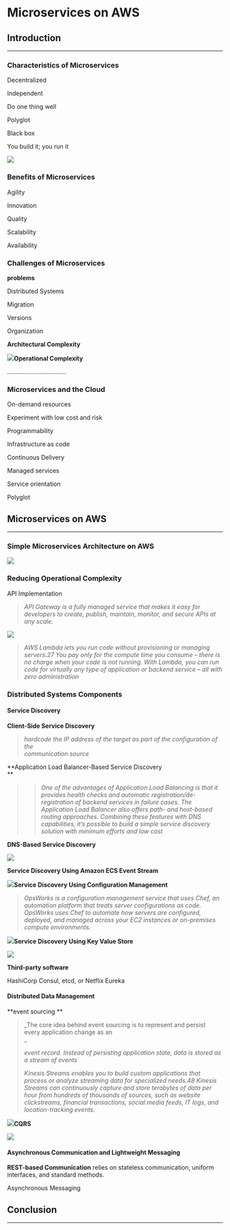 # Microservices on AWS

## Introduction

---

### Characteristics of Microservices

Decentralized

Independent

Do one thing well

Polyglot

Black box

You build it; you run it

![](/assets/devops1.png)

### Benefits of Microservices

Agility

Innovation

Quality

Scalability

Availability

### Challenges of Microservices

**problems**

Distributed Systems

Migration

Versions

Organization

**Architectural Complexity**

![](/assets/microservicecomplex1.png)**Operational Complexity**

..................................

### Microservices and the Cloud

On-demand resources

Experiment with low cost and risk

Programmability

Infrastructure as code

Continuous Delivery

Managed services

Service orientation

Polyglot

## Microservices on AWS

---

### Simple Microservices Architecture on AWS

![](/assets/simplemicroservice.png)

### Reducing Operational Complexity

API Implementation

> _API Gateway is a fully managed service that makes it easy for developers to create, publish, maintain, monitor, and secure APIs at any scale._

![](/assets/apigateway1.png)

> _AWS Lambda lets you run code without provisioning or managing servers.27 You pay only for the compute time you consume – there is no charge when your code is not running. With Lambda, you can run code for virtually any type of application or backend service – all with zero administration_

### Distributed Systems Components

#### Service Discovery

**Client-Side Service Discovery**

> _hardcode the IP address of the target as part of the configuration of the  
> communication source_

**Application Load Balancer-Based Service Discovery      
**

> > _One of the advantages of Application Load Balancing is that it provides health checks and automatic registration/de-registration of backend services in failure cases. The Application Load Balancer also offers path- and host-based routing approaches. Combining these features with DNS capabilities, it’s possible to build a simple service discovery solution with minimum efforts and low cost_

**DNS-Based Service Discovery**

![](/assets/route53.png)

**Service Discovery Using Amazon ECS Event Stream**

![](/assets/svdesc1.png)**Service Discovery Using Configuration Management**

> _OpsWorks is a configuration management service that uses Chef, an automation platform that treats server configurations as code. OpsWorks uses Chef to automate how servers are configured, deployed, and managed across your EC2 instances or on-premises compute environments._

![](/assets/svcdesc2.png)**Service Discovery Using Key Value Store**

![](/assets/svcdesc3.png)

**Third-party software**

HashiCorp Consul, etcd, or Netflix Eureka

#### Distributed Data Management

**event sourcing **

> _The core idea behind event sourcing is to represent and persist every application change as an      
> _
>
> _event record. Instead of persisting application state, data is stored as a stream of events_
>
> _Kinesis Streams enables you to build custom applications that process or analyze streaming data for specialized needs.48 Kinesis Streams can continuously capture and store terabytes of data per hour from hundreds of thousands of sources, such as website clickstreams, financial transactions, social media feeds, IT logs, and location-tracking events._

![](/assets/eventsource1.png)**CQRS**

![](/assets/cqrs1.png)

#### Asynchronous Communication and Lightweight Messaging

**REST-based Communication** relies on stateless communication, uniform interfaces, and standard methods.

Asynchronous Messaging



## Conclusion

---




